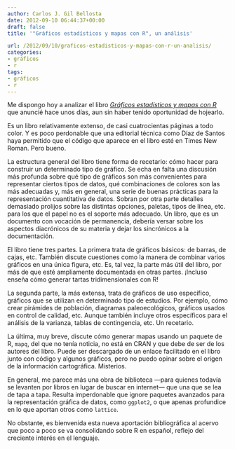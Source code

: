 ```yaml
---
author: Carlos J. Gil Bellosta
date: 2012-09-10 06:44:37+00:00
draft: false
title: '"Gráficos estadísticos y mapas con R", un análisis'

url: /2012/09/10/graficos-estadisticos-y-mapas-con-r-un-analisis/
categories:
- gráficos
- r
tags:
- gráficos
- r
---
```


Me dispongo hoy a analizar el libro _[Gráficos estadísticos y mapas con R](http://www.datanalytics.com/blog/2012/07/02/graficos-estadisticos-y-mapas-con-r/)_ que anuncié hace unos días, aun sin haber tenido oportunidad de hojearlo.

Es un libro relativamente extenso, de casi cuatrocientas páginas a todo color. Y es poco perdonable que una editorial técnica como Díaz de Santos haya permitido que el código que aparece en el libro esté en Times New Roman. Pero bueno.

La estructura general del libro tiene forma de recetario: cómo hacer para construir un determinado tipo de gráfico. Se echa en falta una discusión más profunda sobre qué tipo de gráficos son más convenientes para representar ciertos tipos de datos, qué combinaciones de colores son las más adecuadas y, más en general, una serie de buenas prácticas para la representación cuantitativa de datos. Sobran por otra parte detalles demasiado prolijos sobre las distintas opciones, paletas, tipos de línea, etc. para los que el papel no es el soporte más adecuado. Un libro, que es un documento con vocación de permanencia, debería versar sobre los aspectos diacrónicos de su materia y dejar los sincrónicos a la documentación.

El libro tiene tres partes. La primera trata de gráficos básicos: de barras, de cajas, etc. También discute cuestiones como la manera de combinar varios gráficos en una única figura, etc. Es, tal vez, la parte más útil del libro, por más de que esté ampliamente documentada en otras partes. ¡Incluso enseña cómo generar tartas tridimensionales con R!

La segunda parte, la más extensa, trata de gráficos de uso específico, gráficos que se utilizan en determinado tipo de estudios. Por ejemplo, cómo crear pirámides de población, diagramas paleoecológicos, gráficos usados en control de calidad, etc. Aunque también incluye otros específicos para el análisis de la varianza, tablas de contingencia, etc. Un recetario.

La última, muy breve, discute cómo generar mapas usando un paquete de R, `mapq`, del que no tenía noticia, no está en CRAN y que debe de ser de los autores del libro. Puede ser descargado de un enlace facilitado en el libro junto con código y algunos gráficos, pero no puedo opinar sobre el origen de la información cartográfica. Misterios.

En general, me parece más una obra de biblioteca —para quienes todavía se levanten por libros en lugar de buscar en internet— que una que se lea de tapa a tapa. Resulta imperdonable que ignore paquetes avanzados para la representación gráfica de datos, como `ggplot2`, o que apenas profundice en lo que aportan otros como `lattice`.

No obstante, es bienvenida esta nueva aportación bibliográfica al acervo que poco a poco se va consolidando sobre R en español, reflejo del creciente interés en el lenguaje.
